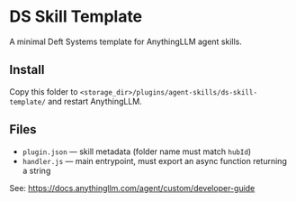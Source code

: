 # DS Skill Template

A minimal Deft Systems template for AnythingLLM agent skills.

## Install
Copy this folder to `<storage_dir>/plugins/agent-skills/ds-skill-template/` and restart AnythingLLM.

## Files
- `plugin.json` — skill metadata (folder name must match `hubId`)
- `handler.js` — main entrypoint, must export an async function returning a string

See: https://docs.anythingllm.com/agent/custom/developer-guide
